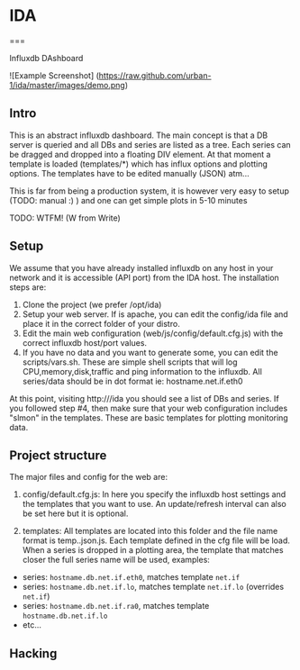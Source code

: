 # IDA
===

Influxdb DAshboard

![Example Screenshot]
(https://raw.github.com/urban-1/ida/master/images/demo.png)

## Intro
 
This is an abstract influxdb dashboard. The main concept is that a DB server is 
queried and all DBs and series are listed as a tree. Each series can be dragged and 
dropped into a floating DIV element. At that moment a template is loaded 
(templates/*) which has influx options and plotting options. The templates have 
to be edited manually (JSON) atm... 

This is far from being a production system, it is however very easy to setup
(TODO: manual :) ) and one can get simple plots in 5-10 minutes

TODO: WTFM! (W from Write)

## Setup

We assume that you have already installed influxdb on any host in your network
and it is accessible (API port) from the IDA host. The installation steps are:

1. Clone the project (we prefer /opt/ida)
2. Setup your web server. If is apache, you can edit the config/ida file and
place it in the correct folder of your distro.
3. Edit the main web configuration (web/js/config/default.cfg.js) with the correct
influxdb host/port values.
4. If you have no data and you want to generate some, you can edit the scripts/vars.sh.
These are simple shell scripts that will log CPU,memory,disk,traffic and ping 
information to the influxdb. All series/data should be in dot format ie: 
hostname.net.if.eth0

At this point, visiting http://<youHost>/ida you should see a list of DBs and 
series. If you followed step #4, then make sure that your web configuration 
includes "slmon" in the templates. These are basic templates for plotting monitoring
data.

## Project structure

The major files and config for the web are:

1. config/default.cfg.js: In here you specify the influxdb host settings and the 
templates that you want to use. An update/refresh interval can also be set here
but it is optional.

2. templates: All templates are located into this folder and the file name format is
temp.<name>.json.js. Each template defined in the cfg file will be load. When a series
is dropped in a plotting area, the template that matches closer the full series name 
will be used, examples:
 - series: `hostname.db.net.if.eth0`, matches template `net.if`
 - series: `hostname.db.net.if.lo`, matches template `net.if.lo` (overrides `net.if`)
 - series: `hostname.db.net.if.ra0`, matches template `hostname.db.net.if.lo`
 - etc...


## Hacking
